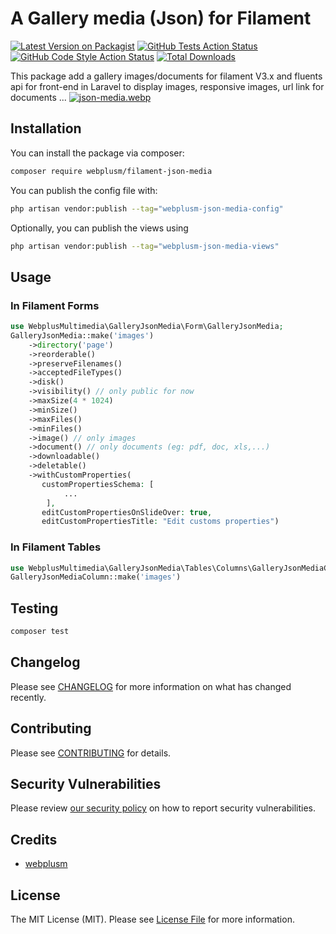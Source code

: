 # A Gallery media (Json) for Filament

[![Latest Version on Packagist](https://img.shields.io/packagist/v/daniel-ramesay/filament-json-media.svg?style=flat-square)](https://packagist.org/packages/daniel-ramesay/filament-json-media)
[![GitHub Tests Action Status](https://img.shields.io/github/actions/workflow/status/daniel-ramesay/filament-json-media/run-tests.yml?branch=main&label=tests&style=flat-square)](https://github.com/daniel-ramesay/filament-json-media/actions?query=workflow%3Arun-tests+branch%3Amain)
[![GitHub Code Style Action Status](https://img.shields.io/github/actions/workflow/status/daniel-ramesay/filament-json-media/fix-php-code-style-issues.yml?branch=main&label=code%20style&style=flat-square)](https://github.com/daniel-ramesay/filament-json-media/actions?query=workflow%3A"Fix+PHP+code+style+issues"+branch%3Amain)
[![Total Downloads](https://img.shields.io/packagist/dt/daniel-ramesay/filament-json-media.svg?style=flat-square)](https://packagist.org/packages/daniel-ramesay/filament-json-media)



This package add a gallery images/documents for filament V3.x and fluents api for front-end in Laravel to display images, responsive images, url link for documents ...
[![json-media.webp](https://i.postimg.cc/8Cn6Zttf/json-media.webp)](https://postimg.cc/wtLMvcK9)
## Installation

You can install the package via composer:

```bash
composer require webplusm/filament-json-media
```

You can publish the config file with:

```bash
php artisan vendor:publish --tag="webplusm-json-media-config"
```

Optionally, you can publish the views using

```bash
php artisan vendor:publish --tag="webplusm-json-media-views"
```

## Usage
### In Filament Forms
```php
use WebplusMultimedia\GalleryJsonMedia\Form\GalleryJsonMedia;
GalleryJsonMedia::make('images')
    ->directory('page')
    ->reorderable()
    ->preserveFilenames()
    ->acceptedFileTypes()
    ->disk()
    ->visibility() // only public for now
    ->maxSize(4 * 1024)
    ->minSize()
    ->maxFiles()
    ->minFiles()
    ->image() // only images
    ->document() // only documents (eg: pdf, doc, xls,...)
    ->downloadable()
    ->deletable()
    ->withCustomProperties(
       customPropertiesSchema: [                                     
            ...
        ],
       editCustomPropertiesOnSlideOver: true,
       editCustomPropertiesTitle: "Edit customs properties")
```

### In Filament Tables
```php
use WebplusMultimedia\GalleryJsonMedia\Tables\Columns\GalleryJsonMediaColumn;
GalleryJsonMediaColumn::make('images')
```

## Testing

```bash
composer test
```

## Changelog

Please see [CHANGELOG](CHANGELOG.md) for more information on what has changed recently.

## Contributing

Please see [CONTRIBUTING](.github/CONTRIBUTING.md) for details.

## Security Vulnerabilities

Please review [our security policy](https://github.com/webplusmultimedia/filament-json-media/security/policy) on how to report security vulnerabilities.

## Credits

- [webplusm](https://github.com/webplusmultimedia)

## License

The MIT License (MIT). Please see [License File](LICENSE.md) for more information.
